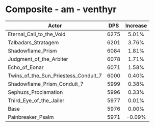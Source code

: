 # Composite - am - venthyr
| Actor | DPS | Increase |
|---|:---:|:---:|
|Eternal_Call_to_the_Void|6275|5.01%|
|Talbadars_Stratagem|6201|3.76%|
|Shadowflame_Prism|6084|1.81%|
|Judgment_of_the_Arbiter|6078|1.71%|
|Echo_of_Eonar|6071|1.58%|
|Twins_of_the_Sun_Priestess_Conduit_7|6000|0.40%|
|Shadowflame_Prism_Conduit_7|5999|0.38%|
|Sephuzs_Proclamation|5996|0.33%|
|Third_Eye_of_the_Jailer|5977|0.01%|
|Base|5976|0.00%|
|Painbreaker_Psalm|5971|-0.09%|
